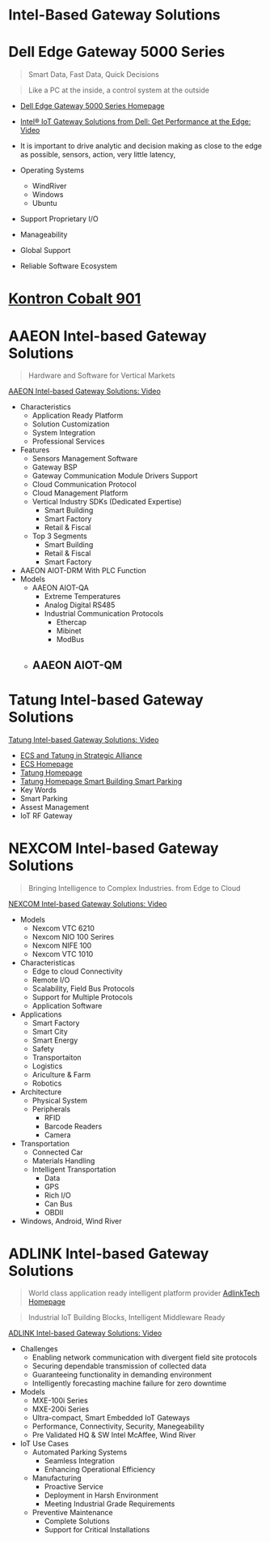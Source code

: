 # Intel-Based Gateway Solutions



# Dell Edge Gateway 5000 Series 

> Smart Data, Fast Data, Quick Decisions

> Like a PC at the inside, a control system at the outside

- [Dell Edge Gateway 5000 Series Homepage](http://www.dell.com/learn/us/en/04/campaigns/coming-soon-dell-iot-gateway)
- [Intel® IoT Gateway Solutions from Dell: Get Performance at the Edge: Video](https://www-ssl.intel.com/content/www/us/en/embedded/solutions/iot-gateway/dell-iot-gateway-solutions-video.html)

- It is important to drive analytic and decision making as close to the edge as possible, sensors, action, very little latency, 
- Operating Systems
  - WindRiver
  - Windows
  - Ubuntu
- Support Proprietary I/O
- Manageability
- Global Support
- Reliable Software Ecosystem

# [Kontron Cobalt 901](http://www.kontron.com/products/systems/defense-computers/compact-mission-computers/cobalt-901.html)


# AAEON Intel-based Gateway Solutions

> Hardware and Software for Vertical Markets

[AAEON Intel-based Gateway Solutions: Video](https://www-ssl.intel.com/content/www/us/en/embedded/solutions/iot-gateway/tatung-iot-gateway-solutions-video.html)

- Characteristics
  - Application Ready Platform
  - Solution Customization
  - System Integration
  - Professional Services
- Features
  - Sensors Management Software
  - Gateway BSP
  - Gateway Communication Module Drivers Support
  - Cloud Communication Protocol
  - Cloud Management Platform
  - Vertical Industry SDKs (Dedicated Expertise)
    - Smart Building
    - Smart Factory
    - Retail & Fiscal
  - Top 3 Segments
    - Smart Building
    - Retail & Fiscal
    - Smart Factory
- AAEON AIOT-DRM With PLC Function
- Models
  - AAEON AIOT-QA
    - Extreme Temperatures
    - Analog Digital RS485
    - Industrial Communication Protocols
      - Ethercap
      - Mibinet
      - ModBus
  - AAEON AIOT-QM
    - 


# Tatung Intel-based Gateway Solutions

[Tatung Intel-based Gateway Solutions: Video](https://www-ssl.intel.com/content/www/us/en/embedded/solutions/iot-gateway/aaeon-iot-gateway-solutions-video.html) 

- [ECS and Tatung in Strategic Alliance](http://www.digitimes.com/news/a20051007A1001.html)
- [ECS Homepage](http://www.ecs.com.tw/ecswebsite/index.aspx?MenuID=0&LanID=0)
- [Tatung Homepage](http://www.tatung.com/en/)
- [Tatung Homepage Smart Building Smart Parking](http://www.tatung.com/Solution/detail/10624)
- Key Words
 - Smart Parking
  - Assest Management
  - IoT RF Gateway

# NEXCOM Intel-based Gateway Solutions

> Bringing Intelligence to Complex Industries. from Edge to Cloud

[NEXCOM Intel-based Gateway Solutions: Video](https://www-ssl.intel.com/content/www/us/en/embedded/solutions/iot-gateway/nexcom-iot-gateway-solutions-video.html)

- Models
  - Nexcom VTC 6210
  - Nexcom NIO 100 Serires
  - Nexcom NIFE 100
  - Nexcom VTC 1010
- Characteristicas
  - Edge to cloud Connectivity
  - Remote I/O
  - Scalability, Field Bus Protocols
  - Support for Multiple Protocols
  - Application Software
- Applications
  - Smart Factory
  - Smart City
  - Smart Energy
  - Safety
  - Transportaiton
  - Logistics
  - Ariculture & Farm
  - Robotics
- Architecture
  - Physical System
  - Peripherals
    - RFID
    - Barcode Readers
    - Camera
- Transportation
  - Connected Car
  - Materials Handling
  - Intelligent Transportation
    - Data
    - GPS
    - Rich I/O
    - Can Bus
    - OBDII
- Windows, Android, Wind River

# ADLINK Intel-based Gateway Solutions

> World class application ready intelligent platform provider [AdlinkTech Homepage](https://www.adlinktech.com)

> Industrial IoT Building Blocks, Intelligent Middleware Ready 

[ADLINK Intel-based Gateway Solutions: Video](https://www-ssl.intel.com/content/www/us/en/embedded/solutions/iot-gateway/adlink-iot-gateway-solutions-video.html)

- Challenges
  - Enabling network communication with divergent field site protocols
  - Securing dependable transmission of collected data
  - Guaranteeing functionality in demanding environment 
  - Intelligently forecasting machine failure for zero downtime
- Models
  - MXE-100i Series
  - MXE-200i Series
  - Ultra-compact, Smart Embedded IoT Gateways
  - Performance, Connectivity, Security, Manegeability
  - Pre Validated HQ & SW Intel McAffee, Wind River
- IoT Use Cases
  - Automated Parking Systems
    - Seamless Integration
    - Enhancing Operational Efficiency
  - Manufacturing
    - Proactive Service
    - Deployment in Harsh Environment
    - Meeting Industrial Grade Requirements
  - Preventive Maintenance
    - Complete Solutions
    - Support for Critical Installations
